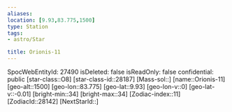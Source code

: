 ```yaml
---
aliases: 
location: [9.93,83.775,1500]
type: Station
tags:
- astro/Star

title: Orionis-11
---
```

SpocWebEntityId: 27490
isDeleted: false
isReadOnly: false
confidential: public
[star-class::O8]
[star-class-id::28187]
[Mass-sol::]
[name::Orionis-11]
[geo-alt::1500]
[geo-lon::83.775]
[geo-lat::9.93]
[geo-lon-v::0]
[geo-lat-v::-0.01]
[bright-min::34]
[bright-max::34]
[Zodiac-index::11]
[ZodiacId::28142]
[NextStarId::]



